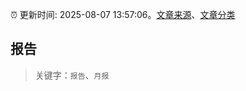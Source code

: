 :alarm_clock: 更新时间: 2025-08-07 13:57:06。[文章来源](/README.md)、[文章分类](/TAGS.md)

## 报告


> 关键字：`报告`、`月报`



